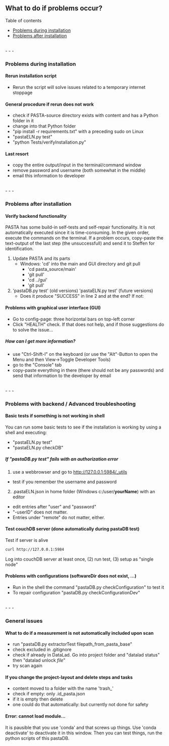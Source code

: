 ## What to do if problems occur?
Table of contents
- [Problems during installation](#problems-during-installation)
- [Problems after installation](#problems-after-installation)

<br />
- - -
<br />

### Problems during installation
#### Rerun installation script
- Rerun the script will solve issues related to a temporary internet stoppage
#### General procedure if rerun does not work
- check if PASTA-source directory exists with content and has a Python folder in it
- change into that Python folder
- "pip install -r requirements.txt" with a preceding sudo on Linux
- "pastaELN.py test"
- "python Tests/verifyInstallation.py"
#### Last resort
- copy the entire output/input in the terminal/command window
- remove password and username (both somewhat in the middle)
- email this information to developer

<br />
- - -
<br />

### Problems after installation
#### Verify backend functionality
PASTA has some build-in self-tests and self-repair functionality. It is not automatically executed since it is time-consuming. In the given order, execute the commands on the terminal. If a problem occurs, copy-paste the text-output of the last step (the unsuccessfull) and send it to Steffen for identification.

1. Update PASTA and its parts
   - Windows: 'cd' into the main and GUI directory and git pull
     - 'cd pasta_source/main'
     - 'git pull'
     - 'cd ../gui'
     - 'git pull'
3. 'pastaDB.py test'  (old versions) 'pastaELN.py test' (future versions)
   - Does it produce "SUCCESS" in line 2 and at the end? If not:


#### Problems with graphical user interface (GUI)
- Go to config-page: three horizontal bars on top-left corner
- Click "HEALTH" check. If that does not help, and if those suggestions do to solve the issue...

##### How can I get more information?

- use "Ctrl-Shift-I" on the keyboard (or use the "Alt"-Button to open the Menu and then View->Toggle Developer Tools)
- go to the "Console" tab
- copy-paste everything in there (there should not be any passwords) and send that information to the developer by email

<br />
- - -
<br />

### Problems with backend / Advanced troubleshooting
#### Basic tests if something is not working in shell
You can run some basic tests to see if the installation is working by using a shell and executing:
- "pastaELN.py test"
- "pastaELN.py checkDB"

##### If "pastaDB.py test" fails with an authorization error
1. use a webbrowser and go to http://127.0.0.1:5984/_utils
  - test if you remember the username and password
2. .pastaELN.json in home folder (Windows c:/user/**yourName**) with an editor
  - edit entries after "user" and "password"
  - "-userID" does not matter.
  - Entries under "remote" do not matter, either.

#### Test couchDB server (done automatically during pastaDB test)
Test if server is alive
```bash
curl http://127.0.0.1:5984
```
Log into couchDB server at least once, (2) run test, (3) setup as "single node"


#### Problems with configurations (softwareDir does not exist, ...)
- Run in the shell the command "pastaDB.py checkConfiguration" to test it
- To repair configuration "pastaDB.py checkConfigurationDev"

<br />
- - -
<br />

### General issues
#### What to do if a measurement is not automatically included upon scan
- run "pastaDB.py extractorTest filepath_from_pasta_base"
- check excluded in .gitignore
- check if already in DataLad. Go into project folder and "datalad status"
  then "datalad unlock *file*"
- try scan again


#### If you change the project-layout and delete steps and tasks
- content moved to a folder with the name 'trash_'
- check if empty: only .id_pasta.json
- if it is empty then delete
- one could do that automatically: but currently not done for safety


#### Error: cannot load module...
It is pausible that you use 'conda' and that screws up things. Use 'conda deactivate' to deactivate it in this window. Then you can test things, run the python scripts of this pastaDB.

